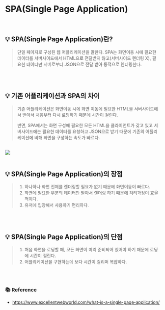 # SPA(Single Page Application)

<br>

## 💡 SPA(Single Page Application)란?

> 단일 페이지로 구성된 웹 어플리케이션을 말한다. SPA는 화면이동 시에 필요한 데이터를 서버사이드에서 HTML으로 전달받지 않고(서버사이드 렌더링 X), 필요한 데이터만 서버로부터 JSON으로 전달 받아 동적으로 렌더링한다.

<br>
<br>

## 💡 기존 어플리케이션과 SPA의 차이

> 기존 어플리케이션은 화면이동 시에 화면 이동에 필요한 HTML을 서버사이드에서 받아서 처음부터 다시 로딩하기 때문에 시간이 걸린다.
>
> 반면, SPA에서는 화면 구성에 필요한 모든 HTML을 클라이언트가 갖고 있고 서버사이드에는 필요한 데이터를 요청하고 JSON으로 받기 때문에 기존의 어플리케이션에 비해 화면을 구성하는 속도가 빠르다.

<br>

<img src="https://user-images.githubusercontent.com/66936285/200253488-2db717f9-466f-42ef-9bcc-5f1ff5990c11.png">

<br>
<br>

## 💡 SPA(Single Page Application)의 장점

> 1. 하나하나 화면 전체를 렌더링할 필요가 없기 때문에 화면이동이 빠르다.
> 2. 화면에 필요한 부분의 데이터만 받아서 렌더링 하기 때문에 처리과정이 효율적이다.
> 3. 유저에 입장해서 사용하기 편리하다.

<br>
<br>

## 💡 SPA(Single Page Application)의 단점

> 1. 처음 화면을 로딩할 때, 모든 화면이 미리 준비되어 있어야 하기 때문에 로딩에 시간이 걸린다.
> 2. 어플리케이션을 구현하는데 보다 시간이 걸리며 복잡하다.

<br>
<br>

### 📚 Reference

- https://www.excellentwebworld.com/what-is-a-single-page-application/
